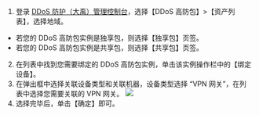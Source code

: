 1. 登录 [DDoS 防护（大禹）管理控制台](https://console.cloud.tencent.com/dayu/overview)，选择【DDoS 高防包】>【资产列表】，选择地域。
 - 若您的 DDoS 高防包实例是独享包，则选择【独享包】页签。
 - 若您的 DDoS 高防包实例是共享包，则选择【共享包】页签。
2. 在列表中找到您需要绑定的 DDoS 高防包实例，单击该实例操作栏中的【绑定设备】。
3. 在弹出框中选择关联设备类型和关联机器，设备类型选择 “VPN 网关”，在列表中选择您需要关联的 VPN 网关。
 ![](https://main.qcloudimg.com/raw/14716c416db81ecdfee9511fd6bee6d9.png)
4. 选择完毕后，单击【确定】即可。



